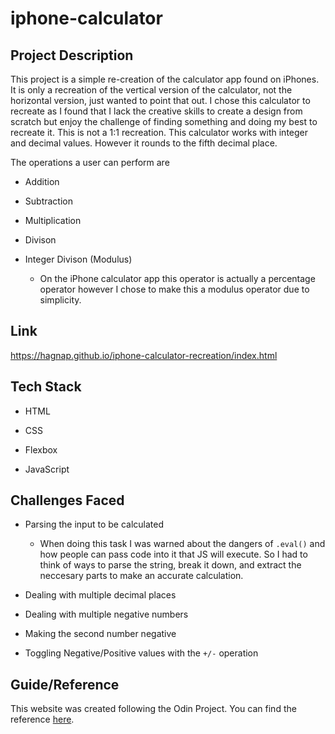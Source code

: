 # iphone-calculator

## Project Description
This project is a simple re-creation of the calculator app found on iPhones. It is only a recreation of the vertical version of the calculator, not the horizontal version, just wanted to point that out. I chose this calculator to recreate as I found that I lack the creative skills to create a design from scratch but enjoy the challenge of finding something and doing my best to recreate it. This is not a 1:1 recreation. This calculator works with integer and decimal values. However it rounds to the fifth decimal place. 

The operations a user can perform are
  * Addition
  
  * Subtraction
  
  * Multiplication
  
  * Divison
  
  * Integer Divison (Modulus)
    * On the iPhone calculator app this operator is actually a percentage operator however I chose to make this a modulus operator due to simplicity.
  
## Link
https://hagnap.github.io/iphone-calculator-recreation/index.html

## Tech Stack
* HTML

* CSS

* Flexbox

* JavaScript

## Challenges Faced
* Parsing the input to be calculated
  * When doing this task I was warned about the dangers of `.eval()` and how people can pass code into it that JS will execute. So I had to think of ways to parse the string, break it down, and extract the neccesary parts to make an accurate calculation.

* Dealing with multiple decimal places

* Dealing with multiple negative numbers

* Making the second number negative

* Toggling Negative/Positive values with the `+/-` operation

## Guide/Reference
This website was created following the Odin Project.
You can find the reference [here](https://www.theodinproject.com/lessons/foundations-calculator).
